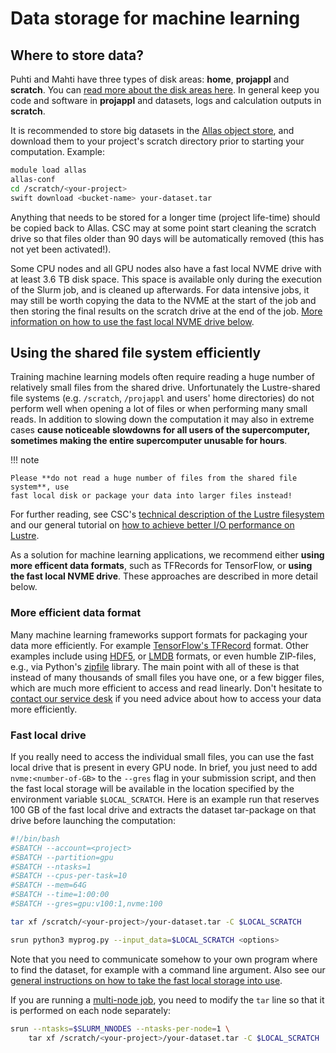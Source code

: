 # Data storage for machine learning

## Where to store data?

Puhti and Mahti have three types of disk areas: **home**, **projappl** and
**scratch**. You can [read more about the disk areas
here](../../computing/disk.md). In general keep you code and software in
**projappl** and datasets, logs and calculation outputs in **scratch**.

It is recommended to store big datasets in the [Allas object
store](../../data/Allas/index.md), and download them to your project's scratch
directory prior to starting your computation. Example:

```bash
module load allas
allas-conf
cd /scratch/<your-project>
swift download <bucket-name> your-dataset.tar
```

Anything that needs to be stored for a longer time (project life-time) should be
copied back to Allas. CSC may at some point start cleaning the scratch drive so
that files older than 90 days will be automatically removed (this has not yet
been activated!).

Some CPU nodes and all GPU nodes also have a fast local NVME drive with at least
3.6 TB disk space. This space is available only during the execution of the
Slurm job, and is cleaned up afterwards. For data intensive jobs, it may still
be worth copying the data to the NVME at the start of the job and then storing
the final results on the scratch drive at the end of the job. [More information
on how to use the fast local NVME drive below](#fast-local-drive).


## Using the shared file system efficiently

Training machine learning models often require reading a huge number of
relatively small files from the shared drive. Unfortunately the Lustre-shared
file systems (e.g. `/scratch`, `/projappl` and users' home directories) do not
perform well when opening a lot of files or when performing many small reads. In
addition to slowing down the computation it may also in extreme cases **cause
noticeable slowdowns for all users of the supercomputer, sometimes making the
entire supercomputer unusable for hours**.

!!! note

    Please **do not read a huge number of files from the shared file system**, use
    fast local disk or package your data into larger files instead!

For further reading, see CSC's [technical description of the Lustre
filesystem](../../computing/lustre.md) and our general tutorial on [how to
achieve better I/O performance on Lustre](lustre_performance.md).

As a solution for machine learning applications, we recommend either **using
more efficent data formats**, such as TFRecords for TensorFlow, or **using the
fast local NVME drive**. These approaches are described in more detail below.


### More efficient data format

Many machine learning frameworks support formats for packaging your data more
efficiently. For example [TensorFlow's
TFRecord](https://www.tensorflow.org/tutorials/load_data/tfrecord) format. Other
examples include using
[HDF5](https://towardsdatascience.com/hdf5-datasets-for-pytorch-631ff1d750f5),
or [LMDB](http://deepdish.io/2015/04/28/creating-lmdb-in-python/) formats, or
even humble ZIP-files, e.g., via Python's
[zipfile](https://docs.python.org/3/library/zipfile.html) library. The main
point with all of these is that instead of many thousands of small files you
have one, or a few bigger files, which are much more efficient to access and
read linearly. Don't hesitate to [contact our service desk](../contact.md) if
you need advice about how to access your data more efficiently.


### Fast local drive

If you really need to access the individual small files, you can use the fast
local drive that is present in every GPU node. In brief, you just need to add
`nvme:<number-of-GB>` to the `--gres` flag in your submission script, and then
the fast local storage will be available in the location specified by the
environment variable `$LOCAL_SCRATCH`. Here is an example run that reserves 100
GB of the fast local drive and extracts the dataset tar-package on that drive
before launching the computation:

```bash
#!/bin/bash
#SBATCH --account=<project>
#SBATCH --partition=gpu
#SBATCH --ntasks=1
#SBATCH --cpus-per-task=10
#SBATCH --mem=64G
#SBATCH --time=1:00:00
#SBATCH --gres=gpu:v100:1,nvme:100

tar xf /scratch/<your-project>/your-dataset.tar -C $LOCAL_SCRATCH

srun python3 myprog.py --input_data=$LOCAL_SCRATCH <options>
```

Note that you need to communicate somehow to your own program where to find the
dataset, for example with a command line argument. Also see our [general
instructions on how to take the fast local storage into
use](../../computing/running/creating-job-scripts-puhti.md#local-storage).

If you are running a [multi-node job](ml-multi.md), you need to modify the `tar`
line so that it is performed on each node separately:

```bash
srun --ntasks=$SLURM_NNODES --ntasks-per-node=1 \
    tar xf /scratch/<your-project>/your-dataset.tar -C $LOCAL_SCRATCH
```
